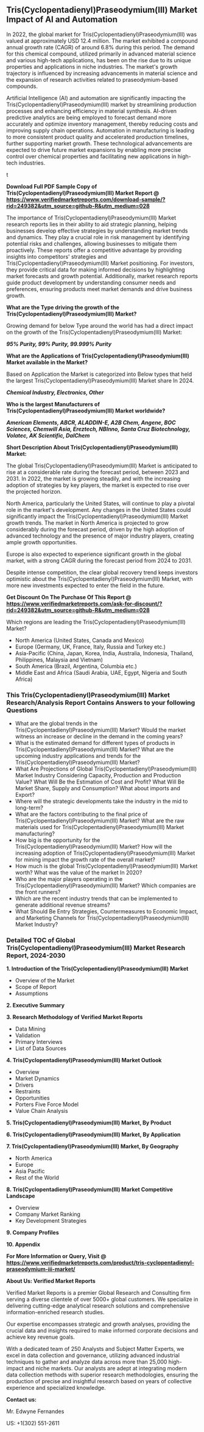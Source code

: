 <h2>Tris(Cyclopentadienyl)Praseodymium(III) Market Impact of AI and Automation</h2><p>In 2022, the global market for Tris(Cyclopentadienyl)Praseodymium(III) was valued at approximately USD 12.4 million. The market exhibited a compound annual growth rate (CAGR) of around 6.8% during this period. The demand for this chemical compound, utilized primarily in advanced material science and various high-tech applications, has been on the rise due to its unique properties and applications in niche industries. The market's growth trajectory is influenced by increasing advancements in material science and the expansion of research activities related to praseodymium-based compounds.</p><p>Artificial Intelligence (AI) and automation are significantly impacting the Tris(Cyclopentadienyl)Praseodymium(III) market by streamlining production processes and enhancing efficiency in material synthesis. AI-driven predictive analytics are being employed to forecast demand more accurately and optimize inventory management, thereby reducing costs and improving supply chain operations. Automation in manufacturing is leading to more consistent product quality and accelerated production timelines, further supporting market growth. These technological advancements are expected to drive future market expansions by enabling more precise control over chemical properties and facilitating new applications in high-tech industries.</p>t</p><p id="" class=""><strong>Download Full PDF Sample Copy of Tris(Cyclopentadienyl)Praseodymium(III) Market Report @ <a href="https://www.verifiedmarketreports.com/download-sample/?rid=249382&utm_source=github-R&utm_medium=028" target="_blank">https://www.verifiedmarketreports.com/download-sample/?rid=249382&utm_source=github-R&utm_medium=028</a></strong></p><p>The importance of&nbsp;Tris(Cyclopentadienyl)Praseodymium(III) Market research reports lies in their ability to aid strategic planning, helping businesses develop effective strategies by understanding market trends and dynamics. They play a crucial role in risk management by identifying potential risks and challenges, allowing businesses to mitigate them proactively. These reports offer a competitive advantage by providing insights into competitors' strategies and Tris(Cyclopentadienyl)Praseodymium(III) Market positioning. For investors, they provide critical data for making informed decisions by highlighting market forecasts and growth potential. Additionally, market research reports guide product development by understanding consumer needs and preferences, ensuring products meet market demands and drive business growth.</p><p><strong>What are the&nbsp;Type driving the growth of the Tris(Cyclopentadienyl)Praseodymium(III) Market?</strong></p><p id="" class="">Growing demand for below Type around the world has had a direct impact on the growth of the Tris(Cyclopentadienyl)Praseodymium(III) Market:</p><em><strong>95% Purity, 99% Purity, 99.999% Purity</strong></em></p><strong>What are the&nbsp;Applications&nbsp;of Tris(Cyclopentadienyl)Praseodymium(III) Market available in the Market?</strong></p><p id="" class="">Based on Application the Market is categorized into Below types that held the largest Tris(Cyclopentadienyl)Praseodymium(III) Market share In 2024.</p><em><strong>Chemical Industry, Electronics, Other</strong></em></p><strong>Who is the largest Manufacturers of Tris(Cyclopentadienyl)Praseodymium(III) Market worldwide?</strong></p><p><em><strong>American Elements, ABCR, ALADDIN-E, A2B Chem, Angene, BOC Sciences, Chemwill Asia, Ereztech, NBInno, Santa Cruz Biotechnology, Volatec, AK Scientific, DalChem</strong></em></p><p id="" class=""><strong>Short Description About Tris(Cyclopentadienyl)Praseodymium(III) Market:</strong></p><p>The global Tris(Cyclopentadienyl)Praseodymium(III) Market is anticipated to rise at a considerable rate during the forecast period, between 2023 and 2031. In 2022, the market is growing steadily, and with the increasing adoption of strategies by key players, the market is expected to rise over the projected horizon.</p><p>North America, particularly the United States, will continue to play a pivotal role in the market's development. Any changes in the United States could significantly impact the Tris(Cyclopentadienyl)Praseodymium(III) Market growth trends. The market in North America is projected to grow considerably during the forecast period, driven by the high adoption of advanced technology and the presence of major industry players, creating ample growth opportunities.</p><p>Europe is also expected to experience significant growth in the global market, with a strong CAGR during the forecast period from 2024 to 2031.</p><p>Despite intense competition, the clear global recovery trend keeps investors optimistic about the Tris(Cyclopentadienyl)Praseodymium(III) Market, with more new investments expected to enter the field in the future.</p><p id="" class=""><strong>Get Discount On The Purchase Of This Report @ <a href="https://www.verifiedmarketreports.com/ask-for-discount/?rid=249382&utm_source=github-R&utm_medium=028" target="_blank">https://www.verifiedmarketreports.com/ask-for-discount/?rid=249382&utm_source=github-R&utm_medium=028</a></strong></p>Which regions are leading the Tris(Cyclopentadienyl)Praseodymium(III) Market?</p><ul><li>North America (United States, Canada and Mexico)</li><li>Europe (Germany, UK, France, Italy, Russia and Turkey etc.)</li><li>Asia-Pacific (China, Japan, Korea, India, Australia, Indonesia, Thailand, Philippines, Malaysia and Vietnam)</li><li>South America (Brazil, Argentina, Columbia etc.)</li><li>Middle East and Africa (Saudi Arabia, UAE, Egypt, Nigeria and South Africa)</li></ul><h3 id="" class="">This Tris(Cyclopentadienyl)Praseodymium(III) Market Research/Analysis Report Contains Answers to your following Questions</h3><ul><li>What are the global trends in the Tris(Cyclopentadienyl)Praseodymium(III) Market? Would the market witness an increase or decline in the demand in the coming years?</li><li>What is the estimated demand for different types of products in Tris(Cyclopentadienyl)Praseodymium(III) Market? What are the upcoming industry applications and trends for the Tris(Cyclopentadienyl)Praseodymium(III) Market?</li><li>What Are Projections of Global Tris(Cyclopentadienyl)Praseodymium(III) Market Industry Considering Capacity, Production and Production Value? What Will Be the Estimation of Cost and Profit? What Will Be Market Share, Supply and Consumption? What about imports and Export?</li><li>Where will the strategic developments take the industry in the mid to long-term?</li><li>What are the factors contributing to the final price of Tris(Cyclopentadienyl)Praseodymium(III) Market? What are the raw materials used for Tris(Cyclopentadienyl)Praseodymium(III) Market manufacturing?</li><li>How big is the opportunity for the Tris(Cyclopentadienyl)Praseodymium(III) Market? How will the increasing adoption of Tris(Cyclopentadienyl)Praseodymium(III) Market for mining impact the growth rate of the overall market?</li><li>How much is the global Tris(Cyclopentadienyl)Praseodymium(III) Market worth? What was the value of the market In 2020?</li><li>Who are the major players operating in the Tris(Cyclopentadienyl)Praseodymium(III) Market? Which companies are the front runners?</li><li>Which are the recent industry trends that can be implemented to generate additional revenue streams?</li><li>What Should Be Entry Strategies, Countermeasures to Economic Impact, and Marketing Channels for Tris(Cyclopentadienyl)Praseodymium(III) Market Industry?</li></ul><h3 id="" class="">Detailed TOC of Global Tris(Cyclopentadienyl)Praseodymium(III) Market Research Report, 2024-2030</h3><p id="" class=""><strong>1. Introduction of the Tris(Cyclopentadienyl)Praseodymium(III) Market</strong></p><ul><li>Overview of the Market</li><li>Scope of Report</li><li>Assumptions</li></ul><p id="" class=""><strong>2. Executive Summary</strong></p><p id="" class=""><strong>3. Research Methodology of Verified Market Reports</strong></p><ul><li>Data Mining</li><li>Validation</li><li>Primary Interviews</li><li>List of Data Sources</li></ul><p id="" class=""><strong>4. Tris(Cyclopentadienyl)Praseodymium(III) Market Outlook</strong></p><ul><li>Overview</li><li>Market Dynamics</li><li>Drivers</li><li>Restraints</li><li>Opportunities</li><li>Porters Five Force Model</li><li>Value Chain Analysis</li></ul><p id="" class=""><strong>5. Tris(Cyclopentadienyl)Praseodymium(III) Market, By Product</strong></p><p id="" class=""><strong>6. Tris(Cyclopentadienyl)Praseodymium(III) Market, By Application</strong></p><p id="" class=""><strong>7. Tris(Cyclopentadienyl)Praseodymium(III) Market, By Geography</strong></p><ul><li>North America</li><li>Europe</li><li>Asia Pacific</li><li>Rest of the World</li></ul><p id="" class=""><strong>8. Tris(Cyclopentadienyl)Praseodymium(III) Market Competitive Landscape</strong></p><ul><li>Overview</li><li>Company Market Ranking</li><li>Key Development Strategies</li></ul><p id="" class=""><strong>9. Company Profiles</strong></p><p id="" class=""><strong>10. Appendix</strong></p><p id="" class=""><strong>For More Information or Query, Visit @ <a href="https://www.verifiedmarketreports.com/product/tris-cyclopentadienyl-praseodymium-iii-market/" target="_blank">https://www.verifiedmarketreports.com/product/tris-cyclopentadienyl-praseodymium-iii-market/</a></strong></p><p id="" class=""><strong>About Us: Verified Market Reports</strong></p><p id="" class="">Verified Market Reports is a premier Global Research and Consulting firm serving a diverse clientele of over 5000+ global customers. We specialize in delivering cutting-edge analytical research solutions and comprehensive information-enriched research studies.</p><p id="" class="">Our expertise encompasses strategic and growth analyses, providing the crucial data and insights required to make informed corporate decisions and achieve key revenue goals.</p><p id="" class="">With a dedicated team of 250 Analysts and Subject Matter Experts, we excel in data collection and governance, utilizing advanced industrial techniques to gather and analyze data across more than 25,000 high-impact and niche markets. Our analysts are adept at integrating modern data collection methods with superior research methodologies, ensuring the production of precise and insightful research based on years of collective experience and specialized knowledge.</p><p id="" class=""><strong>Contact us:</strong></p><p id="" class="">Mr. Edwyne Fernandes</p><p id="" class="">US: +1(302) 551-2611</p>